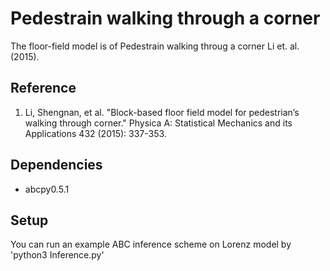 # Pedestrain walking through a corner
The floor-field model is of Pedestrain walking throug a corner Li et. al. (2015). 

## Reference
1. Li, Shengnan, et al. "Block-based floor field model for pedestrian’s walking through corner." Physica A: Statistical Mechanics and its Applications 432 (2015): 337-353.

## Dependencies 
- abcpy0.5.1

## Setup
You can run an example ABC inference scheme on Lorenz model by 'python3 Inference.py'

